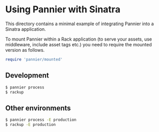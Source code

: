# Using Pannier with Sinatra

This directory contains a minimal example of integrating Pannier into a Sinatra
application.

To mount Pannier within a Rack application (to serve your assets, use
middleware, include asset tags etc.) you need to require the mounted version as
follows.

```ruby
require 'pannier/mounted'
```

## Development

```bash
$ pannier process
$ rackup
```

## Other environments

```bash
$ pannier process -E production
$ rackup -E production
```
